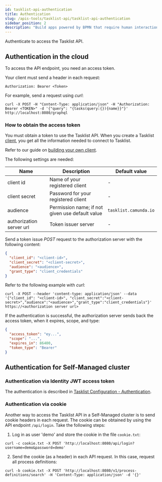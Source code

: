 ```yaml
---
id: tasklist-api-authentication
title: Authentication
slug: /apis-tools/tasklist-api/tasklist-api-authentication
sidebar_position: 2
description: "Build apps powered by BPMN that require human interaction, and make requests."
---
```


Authenticate to access the Tasklist API.

## Authentication in the cloud

To access the API endpoint, you need an access token.

Your client must send a header in each request:

`Authorization: Bearer <Token>`

For example, send a request using _curl_:

```shell
curl -X POST -H "Content-Type: application/json" -H "Authorization: Bearer <TOKEN>" -d '{"query": "{tasks(query:{}){name}}"}' http://localhost:8080/graphql
```

### How to obtain the access token

You must obtain a token to use the Tasklist API. When you create a Tasklist [client](/guides/setup-client-connection-credentials.md), you get all the information needed to connect to Tasklist.

Refer to our guide on [building your own client](/apis-tools/build-your-own-client.md).

The following settings are needed:

| Name                     | Description                                     | Default value         |
| ------------------------ | ----------------------------------------------- | --------------------- |
| client id                | Name of your registered client                  | -                     |
| client secret            | Password for your registered client             | -                     |
| audience                 | Permission name; if not given use default value | `tasklist.camunda.io` |
| authorization server url | Token issuer server                             | -                     |

Send a token issue _POST_ request to the authorization server with the following content:

```json
{
  "client_id": "<client-id>",
  "client_secret": "<client-secret>",
  "audience": "<audience>",
  "grant_type": "client_credentials"
}
```

Refer to the following example with _curl_:

```shell
curl -X POST --header 'content-type: application/json' --data '{"client_id": "<client-id>", "client_secret":"<client-secret>","audience":"<audience>","grant_type":"client_credentials"}' https://<authorization server url>
```

If the authentication is successful, the authorization server sends back the access token, when it expires, scope, and type:

```json
{
  "access_token": "ey...",
  "scope": "...",
  "expires_in": 86400,
  "token_type": "Bearer"
}
```

## Authentication for Self-Managed cluster

### Authentication via Identity JWT access token

The authentication is described in [Tasklist Configuration - Authentication](/self-managed/tasklist-deployment/tasklist-authentication.md#identity).

### Authentication via cookie

Another way to access the Tasklist API in a Self-Managed cluster is to send cookie headers in each request. The cookie can be obtained by using the API endpoint `/api/login`. Take the following steps:

1. Log in as user 'demo' and store the cookie in the file `cookie.txt`:

```shell
curl -c cookie.txt -X POST 'http://localhost:8080/api/login?username=demo&password=demo'
```

2. Send the cookie (as a header) in each API request. In this case, request all process definitions:

```shell
curl -b cookie.txt -X POST 'http://localhost:8080/v1/process-definitions/search' -H 'Content-Type: application/json' -d '{}'
```
